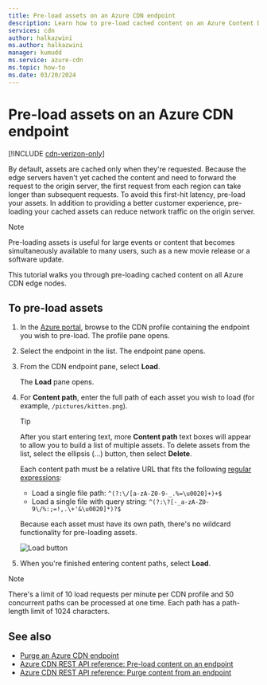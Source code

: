 ```yaml
---
title: Pre-load assets on an Azure CDN endpoint
description: Learn how to pre-load cached content on an Azure Content Delivery Network endpoint. This feature is available on certain versions of the product.
services: cdn
author: halkazwini
ms.author: halkazwini
manager: kumudd
ms.service: azure-cdn
ms.topic: how-to
ms.date: 03/20/2024
---
```


# Pre-load assets on an Azure CDN endpoint

[!INCLUDE [cdn-verizon-only](../../includes/cdn-verizon-only.md)]

By default, assets are cached only when they're requested. Because the edge servers haven't yet cached the content and need to forward the request to the origin server, the first request from each region can take longer than subsequent requests. To avoid this first-hit latency, pre-load your assets. In addition to providing a better customer experience, pre-loading your cached assets can reduce network traffic on the origin server.

> [!NOTE]
> Pre-loading assets is useful for large events or content that becomes simultaneously available to many users, such as a new movie release or a software update.
>
>

This tutorial walks you through pre-loading cached content on all Azure CDN edge nodes.

## To pre-load assets

1. In the [Azure portal](https://portal.azure.com), browse to the CDN profile containing the endpoint you wish to pre-load. The profile pane opens.

2. Select the endpoint in the list. The endpoint pane opens.
3. From the CDN endpoint pane, select **Load**.

    The **Load** pane opens.

4. For **Content path**, enter the full path of each asset you wish to load (for example, `/pictures/kitten.png`).

   > [!TIP]
   > After you start entering text, more **Content path** text boxes will appear to allow you to build a list of multiple assets. To delete assets from the list, select the ellipsis (...) button, then select **Delete**.
   >
   > Each content path must be a relative URL that fits the following [regular expressions](/dotnet/standard/base-types/regular-expression-language-quick-reference):
   > - Load a single file path: `^(?:\/[a-zA-Z0-9-_.%=\u0020]+)+$`
   > - Load a single file with query string: `^(?:\?[-_a-zA-Z0-9\/%:;=!,.\+'&\u0020]*)?$`
   >
   > Because each asset must have its own path, there's no wildcard functionality for pre-loading assets.
   >
   >

    ![Load button](./media/cdn-preload-endpoint/cdn-load-paths.png)
5. When you're finished entering content paths, select **Load**.

> [!NOTE]
> There's a limit of 10 load requests per minute per CDN profile and 50 concurrent paths can be processed at one time. Each path has a path-length limit of 1024 characters.
>
>

## See also

- [Purge an Azure CDN endpoint](cdn-purge-endpoint.md)
- [Azure CDN REST API reference: Pre-load content on an endpoint](/rest/api/cdn/endpoints/load-content)
- [Azure CDN REST API reference: Purge content from an endpoint](/rest/api/cdn/endpoints/purge-content)
